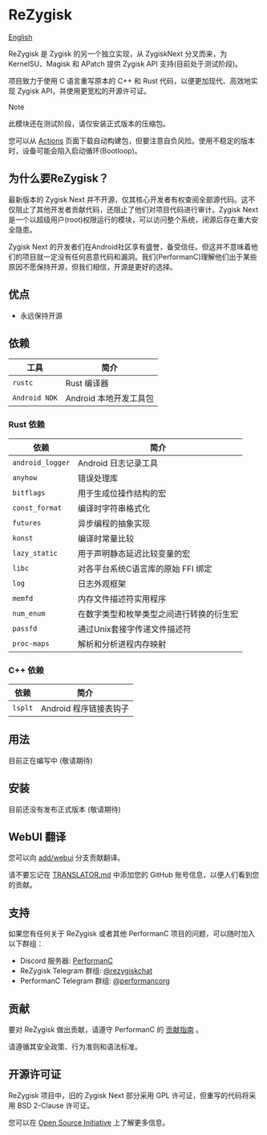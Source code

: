# ReZygisk

[English](https://github.com/PerformanC/ReZygisk/blob/main/README.md)

ReZygisk 是 Zygisk 的另一个独立实现，从 ZygiskNext 分叉而来，为 KernelSU、Magisk 和 APatch 提供 Zygisk API 支持(目前处于测试阶段)。

项目致力于使用 C 语言重写原本的 C++ 和 Rust 代码，以便更加现代、高效地实现 Zygisk API，并使用更宽松的开源许可证。

> [!NOTE]
> 此模块还在测试阶段，请仅安装正式版本的压缩包。
>
> 您可以从 [Actions](https://github.com/PerformanC/ReZygisk/actions) 页面下载自动构建包，但要注意自负风险。使用不稳定的版本时，设备可能会陷入启动循环(Bootloop)。

## 为什么要ReZygisk？

最新版本的 Zygisk Next 并不开源，仅其核心开发者有权查阅全部源代码。这不仅阻止了其他开发者贡献代码，还阻止了他们对项目代码进行审计。Zygisk Next 是一个以超级用户(root)权限运行的模块，可以访问整个系统，闭源后存在重大安全隐患。

Zygisk Next 的开发者们在Android社区享有盛誉，备受信任。但这并不意味着他们的项目就一定没有任何恶意代码和漏洞。我们(PerformanC)理解他们出于某些原因不愿保持开源，但我们相信，开源是更好的选择。

## 优点

- 永远保持开源

## 依赖

| 工具          | 简介                               |
|---------------|------------------------------------|
| `rustc`       | Rust 编译器                        |
| `Android NDK` | Android 本地开发工具包              |

### Rust 依赖

| 依赖             | 简介                                                  |
|------------------|-------------------------------------------------------|
| `android_logger` | Android 日志记录工具                                   |
| `anyhow`         | 错误处理库                                             |
| `bitflags`       | 用于生成位操作结构的宏                                  |
| `const_format`   | 编译时字符串格式化                                      |
| `futures`        | 异步编程的抽象实现                                      |
| `konst`          | 编译时常量比较                                         |
| `lazy_static`    | 用于声明静态延迟比较变量的宏                            |
| `libc`           | 对各平台系统C语言库的原始 FFI 绑定                      |
| `log`            | 日志外观框架                                           |
| `memfd`          | 内存文件描述符实用程序                                  |
| `num_enum`       | 在数字类型和枚举类型之间进行转换的衍生宏                  |
| `passfd`         | 通过Unix套接字传递文件描述符                            |
| `proc-maps`      | 解析和分析进程内存映射                                  |

### C++ 依赖

| 依赖    | 简介                        |
|---------|-----------------------------|
| `lsplt` | Android 程序链接表钩子       |

## 用法

目前正在编写中 (敬请期待)

## 安装

目前还没有发布正式版本 (敬请期待)

## WebUI 翻译

您可以向 [add/webui](https://github.com/PerformanC/ReZygisk/tree/add/webui) 分支贡献翻译。

请不要忘记在 [TRANSLATOR.md](https://github.com/PerformanC/ReZygisk/blob/add/webui/TRANSLATOR.md) 中添加您的 GitHub 账号信息，以便人们看到您的贡献。

## 支持

如果您有任何关于 ReZygisk 或者其他 PerformanC 项目的问题，可以随时加入以下群组：

- Discord 服务器: [PerformanC](https://discord.gg/uPveNfTuCJ)
- ReZygisk Telegram 群组: [@rezygiskchat](https://t.me/rezygiskchat)
- PerformanC Telegram 群组: [@performancorg](https://t.me/performancorg)

## 贡献

要对 ReZygisk 做出贡献，请遵守 PerformanC 的 [贡献指南](https://github.com/PerformanC/contributing) 。

请遵循其安全政策、行为准则和语法标准。

## 开源许可证

ReZygisk 项目中，旧的 Zygisk Next 部分采用 GPL 许可证，但重写的代码将采用 BSD 2-Clause 许可证。

您可以在 [Open Source Initiative](https://opensource.org/licenses/BSD-2-Clause) 上了解更多信息。
